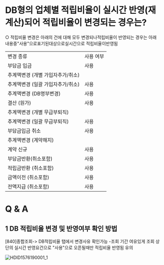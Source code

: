 # DB형의 업체별 적립비율이 실시간 반영(재계산)되어 적립비율이 변경되는 경우는?
○ 적립비율 변경은 아래의 건에 대해 모두 변경되나적립비율이 반영되는 경우는 아래 내용중"사용"으로표기된대상으로실시간으로 적립비율이반영됨

<table><tbody><tr>
<td>
변경 종류</td>
<td>
사용 여부</td></tr><tr>
<td>
부담금 입금</td>
<td>
사용</td></tr><tr>
<td>
추계액변경 (개별 가입자추가/취소)</td>
<td>
</td></tr><tr>
<td>
추계액변경 (일괄 가입자추가/취소)</td>
<td>
사용</td></tr><tr>
<td>
추계액변경 (DB명부변경)</td>
<td>
사용</td></tr><tr>
<td>
결산 (원가)</td>
<td>
사용</td></tr><tr>
<td>
추계액변경 (개별 무급부퇴직)</td>
<td>
</td></tr><tr>
<td>
추계액변경 (일괄 무급부퇴직)</td>
<td>
사용</td></tr><tr>
<td>
부담금입금 취소</td>
<td>
사용</td></tr><tr>
<td>
추계액변경 (계약해지)</td>
<td>
</td></tr><tr>
<td>
계약 신규</td>
<td>
사용</td></tr><tr>
<td>
부담금반환(취소포함)</td>
<td>
사용</td></tr><tr>
<td>
적립금반환 (취소포함)</td>
<td>
사용</td></tr><tr>
<td>
금액이전 (취소포함)</td>
<td>
사용</td></tr><tr>
<td>
전액지급 (취소포함)</td>
<td>
사용</td></tr></tbody>
</table>


# Q & A
## 1 DB 적립비율 변경 및 반영여부 확인 방법
[840]종합조회-> DB적립비율 탭에서 변경사유 확인가능 -조회 기간 여유있게 조회
상단의 실시간 반영요건으로 "사용"으로 오픈될때만 적립비율 반영됨 유의

![HDID1576190001_1](HDID1576190001_1.jpg)


